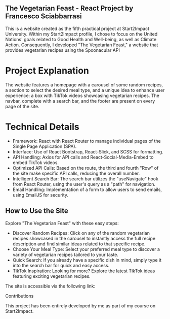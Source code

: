 ## The Vegetarian Feast - React Project by Francesco Sciabbarrasi

This is a website created as the fifth practical project at Start2Impact University. Within my Start2Impact profile, I chose to focus on the United Nations' goals related to Good Health and Well-being, as well as Climate Action. Consequently, I developed "The Vegetarian Feast," a website that provides vegetarian recipes using the Spoonacular API

# Project Explanation

The website features a homepage with a carousel of some random recipes, a section to select the desired meal type, and a unique idea to enhance user experience: a box with TikTok videos showcasing vegetarian recipes. The navbar, complete with a search bar, and the footer are present on every page of the site.

# Technical Details

- Framework: React with React Router to manage individual pages of the Single Page Application (SPA).
- Interface: Use of React Bootstrap, React-Slick, and SCSS for formatting.
- API Handling: Axios for API calls and React-Social-Media-Embed to embed TikTok videos.
- Optimized API Calls: Based on the route, the third and fourth "Row" of the site make specific API calls, reducing the overall number.
- Intelligent Search Bar: The search bar utilizes the "useNavigate" hook from React Router, using the user's query as a "path" for navigation.
- Email Handling: Implementation of a form to allow users to send emails, using EmailJS for security.

## How to Use the Site

Explore "The Vegetarian Feast" with these easy steps:

- Discover Random Recipes:
  Click on any of the random vegetarian recipes showcased in the carousel to instantly access the full recipe description and find similar ideas related to that specific recipe.
- Choose Your Meal Type:
  Select your preferred meal type to discover a variety of vegetarian recipes tailored to your taste.
- Quick Search:
  If you already have a specific dish in mind, simply type it into the search bar for quick and easy access.
- TikTok Inspiration:
  Looking for more? Explore the latest TikTok ideas featuring exciting vegetarian recipes.

The site is accessible via the following link:

Contributions

This project has been entirely developed by me as part of my course on Start2Impact.
